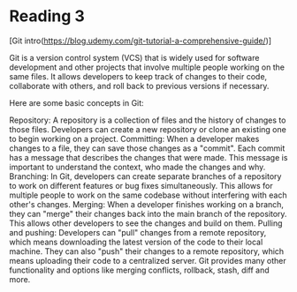 # Reading 3

[Git intro(https://blog.udemy.com/git-tutorial-a-comprehensive-guide/)]

Git is a version control system (VCS) that is widely used for software development and other projects that involve multiple people working on the same files. It allows developers to keep track of changes to their code, collaborate with others, and roll back to previous versions if necessary.

Here are some basic concepts in Git:

Repository: A repository is a collection of files and the history of changes to those files. Developers can create a new repository or clone an existing one to begin working on a project.
Committing: When a developer makes changes to a file, they can save those changes as a "commit". Each commit has a message that describes the changes that were made. This message is important to understand the context, who made the changes and why.
Branching: In Git, developers can create separate branches of a repository to work on different features or bug fixes simultaneously. This allows for multiple people to work on the same codebase without interfering with each other's changes.
Merging: When a developer finishes working on a branch, they can "merge" their changes back into the main branch of the repository. This allows other developers to see the changes and build on them.
Pulling and pushing: Developers can "pull" changes from a remote repository, which means downloading the latest version of the code to their local machine. They can also "push" their changes to a remote repository, which means uploading their code to a centralized server.
Git provides many other functionality and options like merging conflicts, rollback, stash, diff and more.